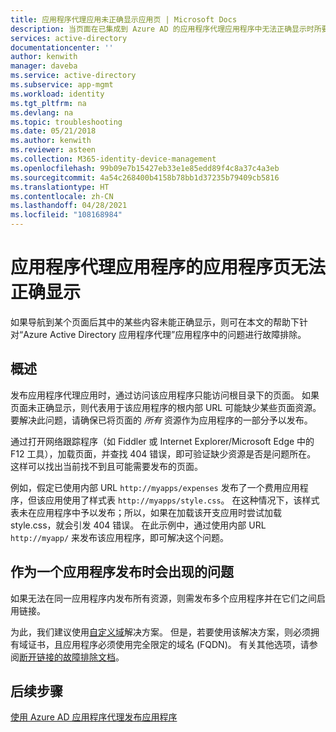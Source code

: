 ```yaml
---
title: 应用程序代理应用未正确显示应用页 | Microsoft Docs
description: 当页面在已集成到 Azure AD 的应用程序代理应用程序中无法正确显示时所要遵循的指南。
services: active-directory
documentationcenter: ''
author: kenwith
manager: daveba
ms.service: active-directory
ms.subservice: app-mgmt
ms.workload: identity
ms.tgt_pltfrm: na
ms.devlang: na
ms.topic: troubleshooting
ms.date: 05/21/2018
ms.author: kenwith
ms.reviewer: asteen
ms.collection: M365-identity-device-management
ms.openlocfilehash: 99b09e7b15427eb33e1e85edd89f4c8a37c4a3eb
ms.sourcegitcommit: 4a54c268400b4158b78bb1d37235b79409cb5816
ms.translationtype: HT
ms.contentlocale: zh-CN
ms.lasthandoff: 04/28/2021
ms.locfileid: "108168984"
---
```

# <a name="application-page-does-not-display-correctly-for-an-application-proxy-application"></a>应用程序代理应用程序的应用程序页无法正确显示

如果导航到某个页面后其中的某些内容未能正确显示，则可在本文的帮助下针对“Azure Active Directory 应用程序代理”应用程序中的问题进行故障排除。

## <a name="overview"></a>概述
发布应用程序代理应用时，通过访问该应用程序只能访问根目录下的页面。 如果页面未正确显示，则代表用于该应用程序的根内部 URL 可能缺少某些页面资源。 要解决此问题，请确保已将页面的 *所有* 资源作为应用程序的一部分予以发布。

通过打开网络跟踪程序（如 Fiddler 或 Internet Explorer/Microsoft Edge 中的 F12 工具），加载页面，并查找 404 错误，即可验证缺少资源是否是问题所在。 这样可以找出当前找不到且可能需要发布的页面。

例如，假定已使用内部 URL `http://myapps/expenses` 发布了一个费用应用程序，但该应用使用了样式表 `http://myapps/style.css`。 在这种情况下，该样式表未在应用程序中予以发布；所以，如果在加载该开支应用时尝试加载 style.css，就会引发 404 错误。 在此示例中，通过使用内部 URL `http://myapp/` 来发布该应用程序，即可解决这个问题。

## <a name="problems-with-publishing-as-one-application"></a>作为一个应用程序发布时会出现的问题

如果无法在同一应用程序内发布所有资源，则需发布多个应用程序并在它们之间启用链接。

为此，我们建议使用[自定义域](application-proxy-configure-custom-domain.md)解决方案。 但是，若要使用该解决方案，则必须拥有域证书，且应用程序必须使用完全限定的域名 (FQDN)。 有关其他选项，请参阅[断开链接的故障排除文档](application-proxy-page-links-broken-problem.md)。

## <a name="next-steps"></a>后续步骤
[使用 Azure AD 应用程序代理发布应用程序](application-proxy-add-on-premises-application.md)
